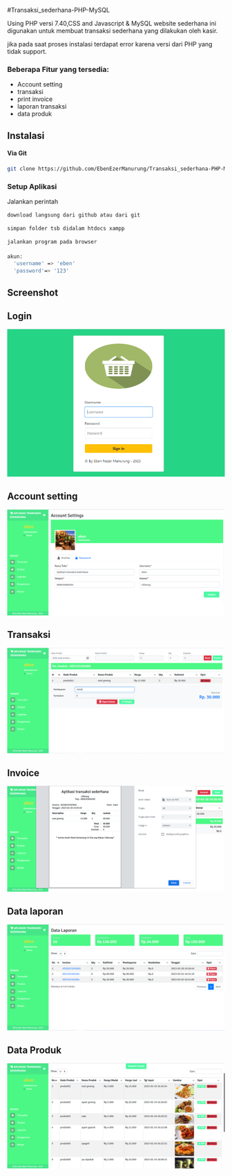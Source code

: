 
#Transaksi_sederhana-PHP-MySQL


Using PHP versi 7.40,CSS and Javascript & MySQL
website sederhana ini digunakan untuk membuat transaksi sederhana yang dilakukan oleh kasir.

jika pada saat proses instalasi terdapat error karena versi dari PHP yang tidak support.

### Beberapa Fitur yang tersedia:
- Account setting
- transaksi
- print invoice
- laporan transaksi
- data produk


## Instalasi
#### Via Git
```bash
git clone https://github.com/EbenEzerManurung/Transaksi_sederhana-PHP-MySQL.git
```

### Setup Aplikasi
Jalankan perintah 
```bash
download langsung dari github atau dari git
```

```bash
simpan folder tsb didalam htdocs xampp
```

```bash
jalankan program pada browser

akun: 
  'username' => 'eben' 
  'password'=> '123'
```


## Screenshot 


## Login

![App Screenshot](https://github.com/EbenEzerManurung/Transaksi_sederhana-PHP-MySQL/blob/main/screenshot/login.PNG?raw=true)

## Account setting

![App Screenshot](https://github.com/EbenEzerManurung/Transaksi_sederhana-PHP-MySQL/blob/main/screenshot/account.PNG?raw=true)

## Transaksi

![App Screenshot](https://github.com/EbenEzerManurung/Transaksi_sederhana-PHP-MySQL/blob/main/screenshot/transaksi.PNG?raw=true)

## Invoice

![App Screenshot](https://github.com/EbenEzerManurung/Transaksi_sederhana-PHP-MySQL/blob/main/screenshot/invoice.PNG?raw=true)

## Data laporan

![App Screenshot](https://github.com/EbenEzerManurung/Transaksi_sederhana-PHP-MySQL/blob/main/screenshot/laporan.PNG?raw=true)

## Data Produk

![App Screenshot](https://github.com/EbenEzerManurung/Transaksi_sederhana-PHP-MySQL/blob/main/screenshot/produk.PNG?raw=true)



















